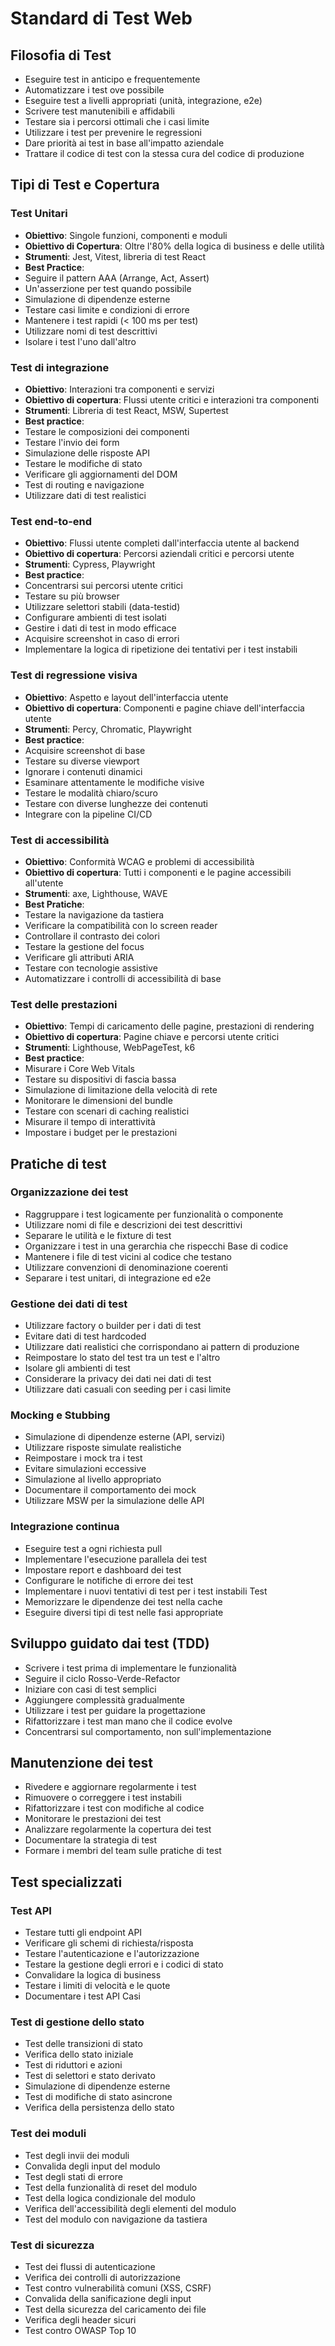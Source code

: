 # Standard di Test Web

## Filosofia di Test

- Eseguire test in anticipo e frequentemente
- Automatizzare i test ove possibile
- Eseguire test a livelli appropriati (unità, integrazione, e2e)
- Scrivere test manutenibili e affidabili
- Testare sia i percorsi ottimali che i casi limite
- Utilizzare i test per prevenire le regressioni
- Dare priorità ai test in base all'impatto aziendale
- Trattare il codice di test con la stessa cura del codice di produzione

## Tipi di Test e Copertura

### Test Unitari

- **Obiettivo**: Singole funzioni, componenti e moduli
- **Obiettivo di Copertura**: Oltre l'80% della logica di business e delle utilità
- **Strumenti**: Jest, Vitest, libreria di test React
- **Best Practice**:
- Seguire il pattern AAA (Arrange, Act, Assert)
- Un'asserzione per test quando possibile
- Simulazione di dipendenze esterne
- Testare casi limite e condizioni di errore
- Mantenere i test rapidi (< 100 ms per test)
- Utilizzare nomi di test descrittivi
- Isolare i test l'uno dall'altro

### Test di integrazione

- **Obiettivo**: Interazioni tra componenti e servizi
- **Obiettivo di copertura**: Flussi utente critici e interazioni tra componenti
- **Strumenti**: Libreria di test React, MSW, Supertest
- **Best practice**:
- Testare le composizioni dei componenti
- Testare l'invio dei form
- Simulazione delle risposte API
- Testare le modifiche di stato
- Verificare gli aggiornamenti del DOM
- Test di routing e navigazione
- Utilizzare dati di test realistici

### Test end-to-end

- **Obiettivo**: Flussi utente completi dall'interfaccia utente al backend
- **Obiettivo di copertura**: Percorsi aziendali critici e percorsi utente
- **Strumenti**: Cypress, Playwright
- **Best practice**:
- Concentrarsi sui percorsi utente critici
- Testare su più browser
- Utilizzare selettori stabili (data-testid)
- Configurare ambienti di test isolati
- Gestire i dati di test in modo efficace
- Acquisire screenshot in caso di errori
- Implementare la logica di ripetizione dei tentativi per i test instabili

### Test di regressione visiva

- **Obiettivo**: Aspetto e layout dell'interfaccia utente
- **Obiettivo di copertura**: Componenti e pagine chiave dell'interfaccia utente
- **Strumenti**: Percy, Chromatic, Playwright
- **Best practice**:
- Acquisire screenshot di base
- Testare su diverse viewport
- Ignorare i contenuti dinamici
- Esaminare attentamente le modifiche visive
- Testare le modalità chiaro/scuro
- Testare con diverse lunghezze dei contenuti
- Integrare con la pipeline CI/CD

### Test di accessibilità

- **Obiettivo**: Conformità WCAG e problemi di accessibilità
- **Obiettivo di copertura**: Tutti i componenti e le pagine accessibili all'utente
- **Strumenti**: axe, Lighthouse, WAVE
- **Best Pratiche**:
- Testare la navigazione da tastiera
- Verificare la compatibilità con lo screen reader
- Controllare il contrasto dei colori
- Testare la gestione del focus
- Verificare gli attributi ARIA
- Testare con tecnologie assistive
- Automatizzare i controlli di accessibilità di base

### Test delle prestazioni

- **Obiettivo**: Tempi di caricamento delle pagine, prestazioni di rendering
- **Obiettivo di copertura**: Pagine chiave e percorsi utente critici
- **Strumenti**: Lighthouse, WebPageTest, k6
- **Best practice**:
- Misurare i Core Web Vitals
- Testare su dispositivi di fascia bassa
- Simulazione di limitazione della velocità di rete
- Monitorare le dimensioni del bundle
- Testare con scenari di caching realistici
- Misurare il tempo di interattività
- Impostare i budget per le prestazioni

## Pratiche di test

### Organizzazione dei test

- Raggruppare i test logicamente per funzionalità o componente
- Utilizzare nomi di file e descrizioni dei test descrittivi
- Separare le utilità e le fixture di test
- Organizzare i test in una gerarchia che rispecchi Base di codice
- Mantenere i file di test vicini al codice che testano
- Utilizzare convenzioni di denominazione coerenti
- Separare i test unitari, di integrazione ed e2e

### Gestione dei dati di test

- Utilizzare factory o builder per i dati di test
- Evitare dati di test hardcoded
- Utilizzare dati realistici che corrispondano ai pattern di produzione
- Reimpostare lo stato del test tra un test e l'altro
- Isolare gli ambienti di test
- Considerare la privacy dei dati nei dati di test
- Utilizzare dati casuali con seeding per i casi limite

### Mocking e Stubbing

- Simulazione di dipendenze esterne (API, servizi)
- Utilizzare risposte simulate realistiche
- Reimpostare i mock tra i test
- Evitare simulazioni eccessive
- Simulazione al livello appropriato
- Documentare il comportamento dei mock
- Utilizzare MSW per la simulazione delle API

### Integrazione continua

- Eseguire test a ogni richiesta pull
- Implementare l'esecuzione parallela dei test
- Impostare report e dashboard dei test
- Configurare le notifiche di errore dei test
- Implementare i nuovi tentativi di test per i test instabili Test
- Memorizzare le dipendenze dei test nella cache
- Eseguire diversi tipi di test nelle fasi appropriate

## Sviluppo guidato dai test (TDD)

- Scrivere i test prima di implementare le funzionalità
- Seguire il ciclo Rosso-Verde-Refactor
- Iniziare con casi di test semplici
- Aggiungere complessità gradualmente
- Utilizzare i test per guidare la progettazione
- Rifattorizzare i test man mano che il codice evolve
- Concentrarsi sul comportamento, non sull'implementazione

## Manutenzione dei test

- Rivedere e aggiornare regolarmente i test
- Rimuovere o correggere i test instabili
- Rifattorizzare i test con modifiche al codice
- Monitorare le prestazioni dei test
- Analizzare regolarmente la copertura dei test
- Documentare la strategia di test
- Formare i membri del team sulle pratiche di test

## Test specializzati

### Test API

- Testare tutti gli endpoint API
- Verificare gli schemi di richiesta/risposta
- Testare l'autenticazione e l'autorizzazione
- Testare la gestione degli errori e i codici di stato
- Convalidare la logica di business
- Testare i limiti di velocità e le quote
- Documentare i test API Casi

### Test di gestione dello stato

- Test delle transizioni di stato
- Verifica dello stato iniziale
- Test di riduttori e azioni
- Test di selettori e stato derivato
- Simulazione di dipendenze esterne
- Test di modifiche di stato asincrone
- Verifica della persistenza dello stato

### Test dei moduli

- Test degli invii dei moduli
- Convalida degli input del modulo
- Test degli stati di errore
- Test della funzionalità di reset del modulo
- Test della logica condizionale del modulo
- Verifica dell'accessibilità degli elementi del modulo
- Test del modulo con navigazione da tastiera

### Test di sicurezza

- Test dei flussi di autenticazione
- Verifica dei controlli di autorizzazione
- Test contro vulnerabilità comuni (XSS, CSRF)
- Convalida della sanificazione degli input
- Test della sicurezza del caricamento dei file
- Verifica degli header sicuri
- Test contro OWASP Top 10